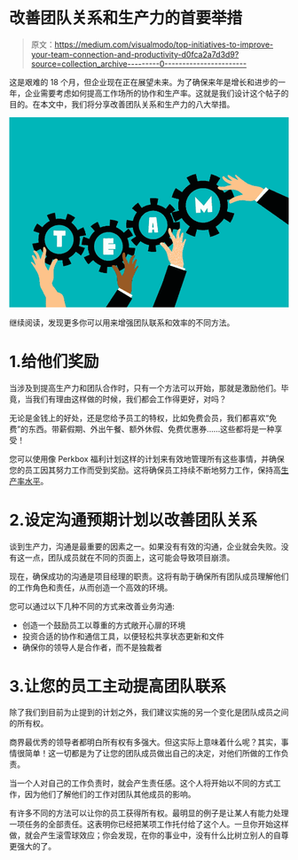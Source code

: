 # 改善团队关系和生产力的首要举措

> 原文：<https://medium.com/visualmodo/top-initiatives-to-improve-your-team-connection-and-productivity-d0fca2a7d3d9?source=collection_archive---------0----------------------->

这是艰难的 18 个月，但企业现在正在展望未来。为了确保来年是增长和进步的一年，企业需要考虑如何提高工作场所的协作和生产率。这就是我们设计这个帖子的目的。在本文中，我们将分享改善团队关系和生产力的八大举措。

![](img/1d8581769f7b306676d598fe82802dd1.png)

继续阅读，发现更多你可以用来增强团队联系和效率的不同方法。

# 1.给他们奖励

当涉及到提高生产力和团队合作时，只有一个方法可以开始，那就是激励他们。毕竟，当我们有理由这样做的时候，我们都会工作得更好，对吗？

无论是金钱上的好处，还是您给予员工的特权，比如免费会员，我们都喜欢“免费”的东西。带薪假期、外出午餐、额外休假、免费优惠券……这些都将是一种享受！

您可以使用像 Perkbox 福利计划这样的计划来有效地管理所有这些事情，并确保您的员工因其努力工作而受到奖励。这将确保员工持续不断地努力工作，保持高[生产率水平](https://visualmodo.com/improving-productivity-when-in-home-office-during-the-pandemic/)。

# 2.设定沟通预期计划以改善团队关系

谈到生产力，沟通是最重要的因素之一。如果没有有效的沟通，企业就会失败。没有这一点，团队成员就在不同的页面上，这可能会导致项目崩溃。

现在，确保成功的沟通是项目经理的职责。这将有助于确保所有团队成员理解他们的工作角色和责任，从而创造一个高效的环境。

您可以通过以下几种不同的方式来改善业务沟通:

*   创造一个鼓励员工以尊重的方式敞开心扉的环境
*   投资合适的协作和通信工具，以便轻松共享状态更新和文件
*   确保你的领导人是合作者，而不是独裁者

# 3.让您的员工主动提高团队联系

除了我们到目前为止提到的计划之外，我们建议实施的另一个变化是团队成员之间的所有权。

商界最优秀的领导者都明白所有权有多强大。但这实际上意味着什么呢？其实，事情很简单！这一切都是为了让您的团队成员做出自己的决定，对他们所做的工作负责。

当一个人对自己的工作负责时，就会产生责任感。这个人将开始以不同的方式工作，因为他们了解他们的工作对团队其他成员的影响。

有许多不同的方法可以让你的员工获得所有权。最明显的例子是让某人有能力处理一项任务的全部责任。这表明你已经把某项工作托付给了这个人。一旦你开始这样做，就会产生滚雪球效应；你会发现，在你的事业中，没有什么比树立别人的自尊更强大的了。